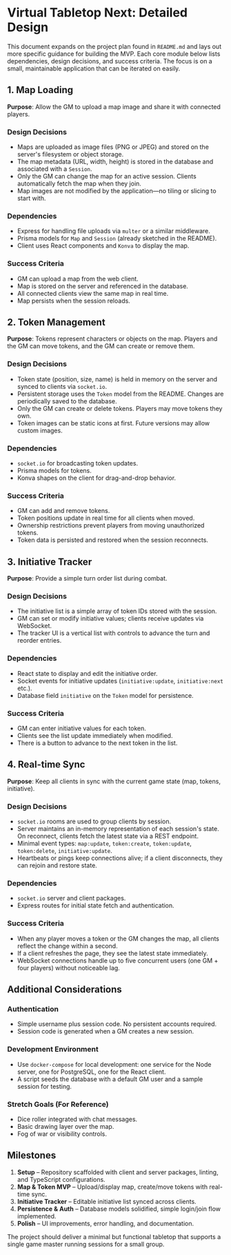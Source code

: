 # Virtual Tabletop Next: Detailed Design

This document expands on the project plan found in `README.md` and lays out more specific guidance for building the MVP. Each core module below lists dependencies, design decisions, and success criteria. The focus is on a small, maintainable application that can be iterated on easily.

## 1. Map Loading

**Purpose**: Allow the GM to upload a map image and share it with connected players.

### Design Decisions
- Maps are uploaded as image files (PNG or JPEG) and stored on the server's filesystem or object storage.
- The map metadata (URL, width, height) is stored in the database and associated with a `Session`.
- Only the GM can change the map for an active session. Clients automatically fetch the map when they join.
- Map images are not modified by the application—no tiling or slicing to start with.

### Dependencies
- Express for handling file uploads via `multer` or a similar middleware.
- Prisma models for `Map` and `Session` (already sketched in the README).
- Client uses React components and `Konva` to display the map.

### Success Criteria
- GM can upload a map from the web client.
- Map is stored on the server and referenced in the database.
- All connected clients view the same map in real time.
- Map persists when the session reloads.

## 2. Token Management

**Purpose**: Tokens represent characters or objects on the map. Players and the GM can move tokens, and the GM can create or remove them.

### Design Decisions
- Token state (position, size, name) is held in memory on the server and synced to clients via `socket.io`.
- Persistent storage uses the `Token` model from the README. Changes are periodically saved to the database.
- Only the GM can create or delete tokens. Players may move tokens they own.
- Token images can be static icons at first. Future versions may allow custom images.

### Dependencies
- `socket.io` for broadcasting token updates.
- Prisma models for tokens.
- Konva shapes on the client for drag-and-drop behavior.

### Success Criteria
- GM can add and remove tokens.
- Token positions update in real time for all clients when moved.
- Ownership restrictions prevent players from moving unauthorized tokens.
- Token data is persisted and restored when the session reconnects.

## 3. Initiative Tracker

**Purpose**: Provide a simple turn order list during combat.

### Design Decisions
- The initiative list is a simple array of token IDs stored with the session.
- GM can set or modify initiative values; clients receive updates via WebSocket.
- The tracker UI is a vertical list with controls to advance the turn and reorder entries.

### Dependencies
- React state to display and edit the initiative order.
- Socket events for initiative updates (`initiative:update`, `initiative:next` etc.).
- Database field `initiative` on the `Token` model for persistence.

### Success Criteria
- GM can enter initiative values for each token.
- Clients see the list update immediately when modified.
- There is a button to advance to the next token in the list.

## 4. Real-time Sync

**Purpose**: Keep all clients in sync with the current game state (map, tokens, initiative).

### Design Decisions
- `socket.io` rooms are used to group clients by session.
- Server maintains an in-memory representation of each session's state. On reconnect, clients fetch the latest state via a REST endpoint.
- Minimal event types: `map:update`, `token:create`, `token:update`, `token:delete`, `initiative:update`.
- Heartbeats or pings keep connections alive; if a client disconnects, they can rejoin and restore state.

### Dependencies
- `socket.io` server and client packages.
- Express routes for initial state fetch and authentication.

### Success Criteria
- When any player moves a token or the GM changes the map, all clients reflect the change within a second.
- If a client refreshes the page, they see the latest state immediately.
- WebSocket connections handle up to five concurrent users (one GM + four players) without noticeable lag.

## Additional Considerations

### Authentication
- Simple username plus session code. No persistent accounts required.
- Session code is generated when a GM creates a new session.

### Development Environment
- Use `docker-compose` for local development: one service for the Node server, one for PostgreSQL, one for the React client.
- A script seeds the database with a default GM user and a sample session for testing.

### Stretch Goals (For Reference)
- Dice roller integrated with chat messages.
- Basic drawing layer over the map.
- Fog of war or visibility controls.

## Milestones

1. **Setup** – Repository scaffolded with client and server packages, linting, and TypeScript configurations.
2. **Map & Token MVP** – Upload/display map, create/move tokens with real-time sync.
3. **Initiative Tracker** – Editable initiative list synced across clients.
4. **Persistence & Auth** – Database models solidified, simple login/join flow implemented.
5. **Polish** – UI improvements, error handling, and documentation.

The project should deliver a minimal but functional tabletop that supports a single game master running sessions for a small group.

